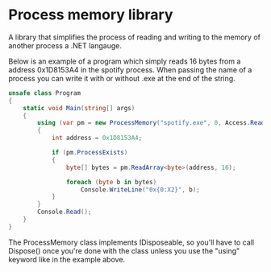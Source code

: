 Process memory library
==============

A library that simplifies the process of reading and writing to
the memory of another process a .NET langauge.

Below is an example of a program which simply reads 16 bytes from
a address 0x1D8153A4 in the spotify process.
When passing the name of a process you can write it with or
without .exe at the end of the string.
```C#
unsafe class Program
{
	static void Main(string[] args)
	{
		using (var pm = new ProcessMemory("spotify.exe", 0, Access.Read))
		{
			int address = 0x1D8153A4;

			if (pm.ProcessExists)
			{
				byte[] bytes = pm.ReadArray<byte>(address, 16);

				foreach (byte b in bytes)
					Console.WriteLine("0x{0:X2}", b);
			}
		}
		Console.Read();
	}
}
```

The ProcessMemory class implements IDisposeable, so you'll have to
call Dispose() once you're done with the class unless you use the
"using" keyword like in the example above.